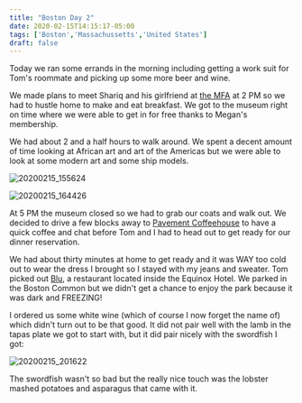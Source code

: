 ```yaml
---
title: "Boston Day 2"
date: 2020-02-15T14:15:17-05:00
tags: ['Boston','Massachussetts','United States']
draft: false
---
```


Today we ran some errands in the morning including getting a work suit for Tom's roommate and picking up some more beer and wine.

We made plans to meet Shariq and his girlfriend at [the MFA](https://www.mfa.org/) at 2 PM so we had to hustle home to make and eat breakfast. We got to the museum right on time where we were able to get in for free thanks to Megan's membership.

We had about 2 and a half hours to walk around. We spent a decent amount of time looking at African art and art of the Americas but we were able to look at some modern art and some ship models.

![20200215_155624](/images/20200215_155624.jpg)

![20200215_164426](/images/20200215_164426.jpg)

At 5 PM the museum closed so we had to grab our coats and walk out. We decided to drive a few blocks away to [Pavement Coffeehouse](https://pavementcoffeehouse.com/) to have a quick coffee and chat before Tom and I had to head out to get ready for our dinner reservation.

We had about thirty minutes at home to get ready and it was WAY too cold out to wear the dress I brought so I stayed with my jeans and sweater. Tom picked out [Blu](http://www.blurestaurant.com/), a restaurant located inside the Equinox Hotel. We parked in the Boston Common but we didn't get a chance to enjoy the park because it was dark and FREEZING!

I ordered us some white wine (which of course I now forget the name of) which didn't turn out to be that good. It did not pair well with the lamb in the tapas plate we got to start with, but it did pair nicely with the swordfish I got:

![20200215_201622](/images/20200215_201622.jpg)

The swordfish wasn't so bad but the really nice touch was the lobster mashed potatoes and asparagus that came with it. 